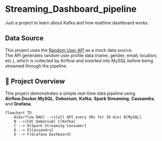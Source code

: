 # Streaming_Dashboard_pipeline

Just a project to learn about Kafka and how realtime dashboard works.

## Data Source

This project uses the [Random User API](https://randomuser.me/api/) as a mock data source.  
The API generates random user profile data (name, gender, email, location, etc.), which is collected by Airflow and inserted into MySQL before being streamed through the pipeline.

## 📌 Project Overview
This project demonstrates a simple real-time data pipeline using **Airflow**,**Docker**,**MySQL**, **Debezium**, **Kafka**, **Spark Streaming**, **Cassandra**, and **Grafana**.

```mermaid
flowchart TD
    A[Airflow DAG] -->|Call API every 30s for 10 min| B[MySQL]
    B -->|CDC Debezium| C[Kafka]
    C --> D[Spark Streaming Consumer]
    D --> E[Cassandra]
    E --> F[Grafana Dashboard]
